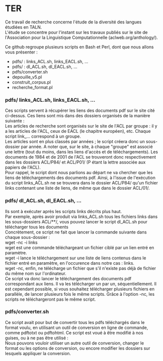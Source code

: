# TER
Ce travail de recherche concerne l'étude de la diversité des langues étudiées en TALN.  
L'étude se concentre pour l'instant sur les travaux publiés sur le site de l'Association pour la Linguistique Computationnelle (aclweb.org/anthology/).

Ce github regroupe plusieurs scripts en Bash et Perl, dont que nous allons vous présenter :
- pdfs/ : links_ACL.sh, links_EACL.sh, ...  
- pdfs/ : dl_ACL.sh, dl_EACL.sh, ...  
- pdfs/converter.sh  
- depouille_v5.pl
- construit_corpus.pl
- recherche_format.pl

### pdfs/ links_ACL.sh, links_EACL.sh, ...
Ces scripts servent à récupérer les liens des documents pdf sur le site cité ci-dessus. Ces liens sont mis dans des dossiers organisés de la manière suivante :  
Les articles de recherche sont organisés sur le site de l'ACL par groupe : il y a les articles de l'ACL, ceux de EACL (le chapitre européen), etc. Chaque script link_... correspond à un groupe.  
Les articles sont en plus classés par années ; le script créera donc un sous-dossier par année. A noter que, sur le site, à chaque "groupe" est associé une lettre (tout du moins, dans les liens d'accès et de téléchargements). Les documents de 1984 et de 2001 de l'ACL se trouveront donc respectivement dans les dossiers ACL/P84/ et ACL/P01/ (P étant la lettre associée aux papiers de l'ACL).  
Pour rappel, le script dont nous parlions au départ ne va chercher que les liens de téléchargements des documents pdf. Ainsi, à l'issue de l'exécution du script links_ACL.sh ne se trouvera dans le dossier ACL/P84/ qu'un fichier links contenant une liste de liens, de même que dans le dossier ACL/01/.  

### pdfs/ dl_ACL.sh, dl_EACL.sh, ...
Ils sont à exécuter après les scripts links décrits plus haut.  
Par exemple, après avoir produit via links_ACL.sh tous les fichiers links dans les sous-dossiers ACL/**/, vous pouvez lancer le script dl_ACL.sh pour télécharger tous les documents  
Concrètement, ce script ne fait que lancer la commande suivante dans chaque sous-dossier :  
wget -nc -i links  
wget est une commande téléchargeant un fichier ciblé par un lien entré en paramètre.  
wget -i lance le téléchargement sur une liste de liens contenus dans le fichier entré en paramètre, en l'occurence dans notre cas : links.  
wget -nc, enfin, ne télécharge un fichier que s'il n'existe pas déjà de fichier du même nom sur l'ordinateur.  
Ce script va donc lancer le téléchargement des documents pdf correspondant aux liens. Il va les télécharger un par un, séquentiellement. Il est cependant possible, si vous souhaitez télécharger plusieurs fichiers en parallèle, de lancer plusieurs fois le même scripts. Grâce à l'option -nc, les scripts ne téléchargeront pas le même script.  

### pdfs/converter.sh
Ce script avait pour but de convertir tous les pdfs téléchargés dans le format voulu, en utilisant un outil de conversion en ligne de commande, comme pdftotxt ou pdftohtml. Ce script est voué à être modifié à nos guises, ou à ne pas être utilisé :  
Nous pouvons vouloir utiliser un autre outil de conversion, changer le format ou les options de conversion, ou encore modifier les dossiers sur lesquels appliquer la conversion.  


